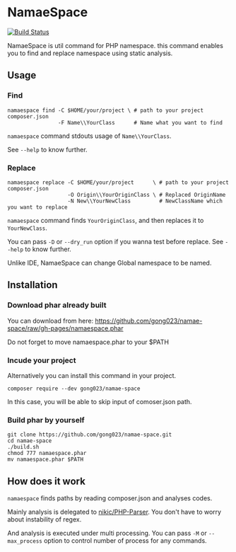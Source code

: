 NamaeSpace
==========

[![Build Status](https://travis-ci.org/gong023/namae-space.svg?branch=master)](https://travis-ci.org/gong023/namae-space)

NamaeSpace is util command for PHP namespace. this command enables you to find and replace namespace using static analysis.

## Usage

### Find

```
namaespace find -C $HOME/your/project \ # path to your project composer.json
                -F Name\\YourClass      # Name what you want to find
```

`namaespace` command stdouts usage of `Name\\YourClass`.

See `--help` to know further.

### Replace

```
namaespace replace -C $HOME/your/project      \ # path to your project composer.json
                   -O Origin\\YourOriginClass \ # Replaced OriginName
                   -N New\\YourNewClass         # NewClassName which you want to replace
```

`namaespace` command finds `YourOriginClass`, and then replaces it to `YourNewClass`.

You can pass `-D` or `--dry_run` option if you wanna test before replace. See `--help` to know further.

Unlike IDE, NamaeSpace can change Global namespace to be named.

## Installation

### Download phar already built

You can download from here: https://github.com/gong023/namae-space/raw/gh-pages/namaespace.phar

Do not forget to move namaespace.phar to your $PATH

### Incude your project

Alternatively you can install this command in your project.

```
composer require --dev gong023/namae-space
```

In this case, you will be able to skip input of comoser.json path.

### Build phar by yourself

```
git clone https://github.com/gong023/namae-space.git
cd namae-space
./build.sh
chmod 777 namaespace.phar
mv namaespace.phar $PATH
```

## How does it work

`namaespace` finds paths by reading composer.json and analyses codes. 

Mainly analysis is delegated to [nikic/PHP-Parser](https://github.com/nikic/PHP-Parser/). You don't have to worry about instability of regex.

And analysis is executed under multi processing. You can pass `-M` or `--max_process` option to control number of process for any commands.
